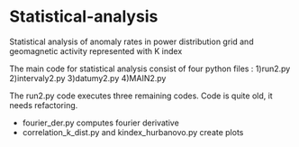 # Statistical-analysis
Statistical analysis of anomaly rates in power distribution grid and geomagnetic activity represented with K index

The main code for statistical analysis consist of four python files :
1)run2.py
2)intervaly2.py
3)datumy2.py
4)MAIN2.py

The run2.py code executes three remaining codes. Code is quite old, it needs refactoring.

- fourier_der.py computes fourier derivative
- correlation_k_dist.py and kindex_hurbanovo.py create plots



